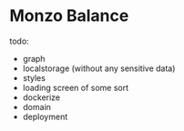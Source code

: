 # Monzo Balance

todo:
 - graph
 - localstorage (without any sensitive data)
 - styles
 - loading screen of some sort
 - dockerize
 - domain
 - deployment
